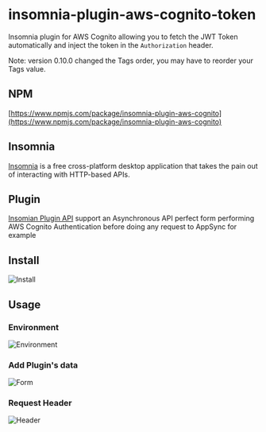 # insomnia-plugin-aws-cognito-token
Insomnia plugin for AWS Cognito allowing you to fetch the JWT Token automatically and inject the token in the `Authorization` header.

Note: version 0.10.0 changed the Tags order, you may have to reorder your Tags value.

## NPM
[https://www.npmjs.com/package/insomnia-plugin-aws-cognito](https://www.npmjs.com/package/insomnia-plugin-aws-cognito)

## Insomnia
[Insomnia](https://support.insomnia.rest/) is a free cross-platform desktop application that takes the pain out of interacting with HTTP-based APIs. 

## Plugin
[Insomian Plugin API](https://support.insomnia.rest/article/26-plugins) support an Asynchronous API perfect form performing AWS Cognito Authentication before doing any request to AppSync for example

## Install
![Install](https://github.com/syl20lego/insomnia-plugin-aws-cognito-token/raw/master/images/Install.png)

## Usage

### Environment

![Environment](https://github.com/syl20lego/insomnia-plugin-aws-cognito-token/raw/master/images/Add_environment.png)

### Add Plugin's data

![Form](https://github.com/syl20lego/insomnia-plugin-aws-cognito-token/raw/master/images/Plugin_form.png)

### Request Header

![Header](https://github.com/syl20lego/insomnia-plugin-aws-cognito-token/raw/master/images/Authorization_header.png)

